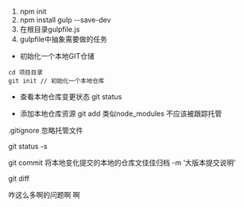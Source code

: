 1. npm init
2. npm install gulp --save-dev
3. 在根目录gulpfile.js
4. gulpfile中抽象需要做的任务

- 初始化一个本地GIT仓储
``` shell
cd 项目目录
git init // 初始化一个本地仓库
```

- 查看本地仓库变更状态
git status

- 添加本地仓库资源
git add
	类似node_modules 不应该被跟踪托管

.gitignore 忽略托管文件

git status -s

git commit 将本地变化提交的本地的仓库文佳佳归档
 -m ‘大版本提交说明’

git diff


咋这么多啊的问题啊 啊
